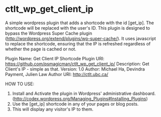 ctlt_wp_get_client_ip
=====================
A simple wordpress plugin that adds a shortcode with the id [get_ip]. The shortcode will be replaced with the user's ID.
This plugin is designed to bypass the Wordpress Super Cache plugin (http://wordpress.org/extend/plugins/wp-super-cache/).
It uses javascript to replace the shortcode, ensuring that the IP is refreshed regardless of whether the page is cached or not.

Plugin Name: Get Client IP Shortcode
Plugin URI: https://github.com/psmagicman/ctlt_wp_get_client_ip/
Description: Get Client's IP - simple as that.
Version: 1.0
Author: Michael Ha, Devindra Payment, Julien Law
Author URI: http://ctlt.ubc.ca/

HOW TO USE:
1. Install and Activate the plugin in Wordpress' administrative dashboard. (http://codex.wordpress.org/Managing_Plugins#Installing_Plugins)
2. Use the [get_ip] shortcode in any of your pages or blog posts.
3. This will display any visitor's IP to them.
